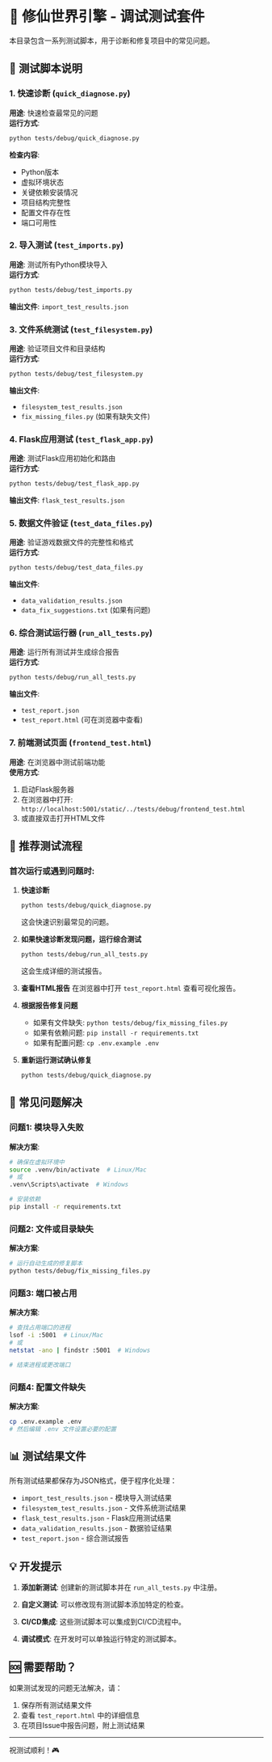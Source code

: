 # 🧪 修仙世界引擎 - 调试测试套件

本目录包含一系列测试脚本，用于诊断和修复项目中的常见问题。

## 📁 测试脚本说明

### 1. 快速诊断 (`quick_diagnose.py`)
**用途**: 快速检查最常见的问题  
**运行方式**:
```bash
python tests/debug/quick_diagnose.py
```
**检查内容**:
- Python版本
- 虚拟环境状态
- 关键依赖安装情况
- 项目结构完整性
- 配置文件存在性
- 端口可用性

### 2. 导入测试 (`test_imports.py`)
**用途**: 测试所有Python模块导入  
**运行方式**:
```bash
python tests/debug/test_imports.py
```
**输出文件**: `import_test_results.json`

### 3. 文件系统测试 (`test_filesystem.py`)
**用途**: 验证项目文件和目录结构  
**运行方式**:
```bash
python tests/debug/test_filesystem.py
```
**输出文件**: 
- `filesystem_test_results.json`
- `fix_missing_files.py` (如果有缺失文件)

### 4. Flask应用测试 (`test_flask_app.py`)
**用途**: 测试Flask应用初始化和路由  
**运行方式**:
```bash
python tests/debug/test_flask_app.py
```
**输出文件**: `flask_test_results.json`

### 5. 数据文件验证 (`test_data_files.py`)
**用途**: 验证游戏数据文件的完整性和格式  
**运行方式**:
```bash
python tests/debug/test_data_files.py
```
**输出文件**: 
- `data_validation_results.json`
- `data_fix_suggestions.txt` (如果有问题)

### 6. 综合测试运行器 (`run_all_tests.py`)
**用途**: 运行所有测试并生成综合报告  
**运行方式**:
```bash
python tests/debug/run_all_tests.py
```
**输出文件**: 
- `test_report.json`
- `test_report.html` (可在浏览器中查看)

### 7. 前端测试页面 (`frontend_test.html`)
**用途**: 在浏览器中测试前端功能  
**使用方式**:
1. 启动Flask服务器
2. 在浏览器中打开: `http://localhost:5001/static/../tests/debug/frontend_test.html`
3. 或直接双击打开HTML文件

## 🚀 推荐测试流程

### 首次运行或遇到问题时:

1. **快速诊断**
   ```bash
   python tests/debug/quick_diagnose.py
   ```
   这会快速识别最常见的问题。

2. **如果快速诊断发现问题，运行综合测试**
   ```bash
   python tests/debug/run_all_tests.py
   ```
   这会生成详细的测试报告。

3. **查看HTML报告**
   在浏览器中打开 `test_report.html` 查看可视化报告。

4. **根据报告修复问题**
   - 如果有文件缺失: `python tests/debug/fix_missing_files.py`
   - 如果有依赖问题: `pip install -r requirements.txt`
   - 如果有配置问题: `cp .env.example .env`

5. **重新运行测试确认修复**
   ```bash
   python tests/debug/quick_diagnose.py
   ```

## 🔧 常见问题解决

### 问题1: 模块导入失败
**解决方案**:
```bash
# 确保在虚拟环境中
source .venv/bin/activate  # Linux/Mac
# 或
.venv\Scripts\activate  # Windows

# 安装依赖
pip install -r requirements.txt
```

### 问题2: 文件或目录缺失
**解决方案**:
```bash
# 运行自动生成的修复脚本
python tests/debug/fix_missing_files.py
```

### 问题3: 端口被占用
**解决方案**:
```bash
# 查找占用端口的进程
lsof -i :5001  # Linux/Mac
# 或
netstat -ano | findstr :5001  # Windows

# 结束进程或更改端口
```

### 问题4: 配置文件缺失
**解决方案**:
```bash
cp .env.example .env
# 然后编辑 .env 文件设置必要的配置
```

## 📊 测试结果文件

所有测试结果都保存为JSON格式，便于程序化处理：

- `import_test_results.json` - 模块导入测试结果
- `filesystem_test_results.json` - 文件系统测试结果
- `flask_test_results.json` - Flask应用测试结果
- `data_validation_results.json` - 数据验证结果
- `test_report.json` - 综合测试报告

## 💡 开发提示

1. **添加新测试**: 创建新的测试脚本并在 `run_all_tests.py` 中注册。

2. **自定义测试**: 可以修改现有测试脚本添加特定的检查。

3. **CI/CD集成**: 这些测试脚本可以集成到CI/CD流程中。

4. **调试模式**: 在开发时可以单独运行特定的测试脚本。

## 🆘 需要帮助？

如果测试发现的问题无法解决，请：

1. 保存所有测试结果文件
2. 查看 `test_report.html` 中的详细信息
3. 在项目Issue中报告问题，附上测试结果

---

祝测试顺利！🎮
